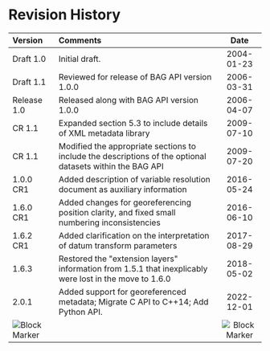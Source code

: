 # Revision History

| Version                         | Comments | Date |
|:--------------------------------| :------- | :----------: |
| Draft 1.0                       | Initial draft. | 2004-01-23 |
| Draft 1.1                       | Reviewed for release of BAG API version 1.0.0 | 2006-03-31 |
| Release 1.0                     | Released along with BAG API version 1.0.0 | 2006-04-07 |
| CR 1.1                          | Expanded section 5.3 to include details of XML metadata library | 2009-07-10 |
| CR 1.1                          | Modified the appropriate sections to include the descriptions of the optional datasets within the BAG API | 2009-07-20 |
| 1.0.0 CR1                       | Added description of variable resolution document as auxiliary information | 2016-05-24 |
| 1.6.0 CR1                       | Added changes for georeferencing position clarity, and fixed small numbering inconsistencies | 2016-06-10 |
| 1.6.2 CR1                       | Added clarification on the interpretation of datum transform parameters | 2017-08-29 |
| 1.6.3                           | Restored the "extension layers" information from 1.5.1 that inexplicably were lost in the move to 1.6.0 | 2018-05-02 |
| 2.0.1                           | Added support for georeferenced metadata; Migrate C API to C++14; Add Python API. | 2022-12-01 |
| ![Block Marker](thin-strip.gif) | | ![Block Marker](thin-strip.gif) |
